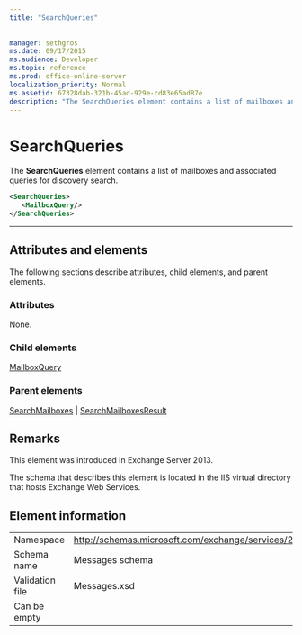 ```yaml
---
title: "SearchQueries"
 
 
manager: sethgros
ms.date: 09/17/2015
ms.audience: Developer
ms.topic: reference
ms.prod: office-online-server
localization_priority: Normal
ms.assetid: 67328dab-321b-45ad-929e-cd83e65ad87e
description: "The SearchQueries element contains a list of mailboxes and associated queries for discovery search."
---
```


# SearchQueries

The **SearchQueries** element contains a list of mailboxes and associated queries for discovery search. 
  
```XML
<SearchQueries>
   <MailboxQuery/>
</SearchQueries>
```

 ****
## Attributes and elements

The following sections describe attributes, child elements, and parent elements.
  
### Attributes

None.
  
### Child elements

[MailboxQuery](mailboxquery.md)
  
### Parent elements

[SearchMailboxes](searchmailboxes.md) | [SearchMailboxesResult](searchmailboxesresult.md)
  
## Remarks

This element was introduced in Exchange Server 2013.
  
The schema that describes this element is located in the IIS virtual directory that hosts Exchange Web Services.
  
## Element information

|||
|:-----|:-----|
|Namespace  <br/> |http://schemas.microsoft.com/exchange/services/2006/messages  <br/> |
|Schema name  <br/> |Messages schema  <br/> |
|Validation file  <br/> |Messages.xsd  <br/> |
|Can be empty  <br/> ||
   

